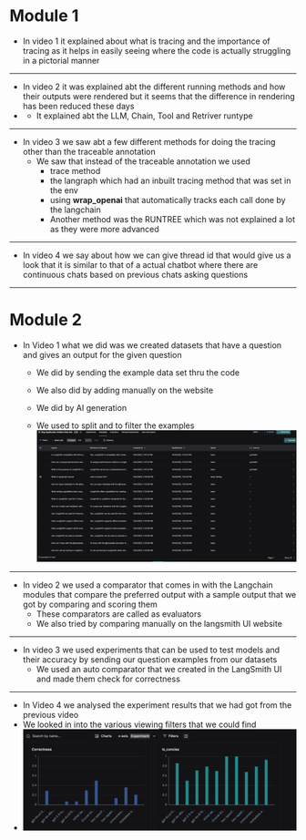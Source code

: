 # Module 1

* In video 1 it explained about what is tracing and the importance of tracing as it helps in easily seeing where the code is actually struggling in a pictorial manner
---
* In video 2 it was explained abt the different running methods and how their outputs were rendered but it seems that the difference in rendering has been reduced these days
* * It explained abt the LLM, Chain, Tool and Retriver runtype
---
* In video 3 we saw abt a few different methods for doing the tracing other than the traceable annotation
  * We saw that instead of the traceable annotation we used
    * trace method 
    * the langraph which had an inbuilt tracing method that was set in the env
    * using <b>wrap_openai</b> that automatically tracks each call done by the langchain 
    * Another method was the RUNTREE which was not explained a lot as they were more advanced
---
* In video 4 we say about how we can give thread id that would give us a look that it is similar to that of a actual chatbot where there are continuous chats based on previous chats asking questions
---

# Module 2

* In Video 1 what we did was we created datasets that have a question and gives an output for the given question
  * We did by sending the example data set thru the code
  * We also did by adding manually on the website
  * We did by AI generation
  
  * We used to split and to filter the examples 
  ![img.png](img.png)

---

* In video 2 we used a comparator that comes in with the Langchain modules that compare the preferred output with a sample output that we got by comparing and scoring them
  * These comparators are called as evaluators
  * We also tried by comparing manually on the langsmith UI website

---

* In video 3 we used experiments that can be used to test models and their accuracy by sending our question examples from our datasets
  * We used an auto comparator that we created in the LangSmith UI and made them check for correctness

---

* In Video 4 we analysed the experiment results that we had got from the previous video
* We looked in into the various viewing filters that we could find
* ![img_1.png](img_1.png)
